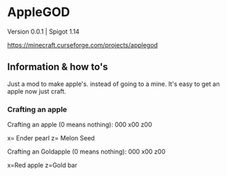 # AppleGOD
Version 0.0.1  |  Spigot 1.14

https://minecraft.curseforge.com/projects/applegod


## Information & how to's
Just a mod to make apple's. instead of going to a mine. It's easy to get an apple now just craft.

### Crafting an apple

Crafting an apple (0 means nothing): 000 x00 z00

x= Ender pearl z= Melon Seed

Crafting an Goldapple (0 means nothing): 000 x00 z00

x=Red apple z=Gold bar
